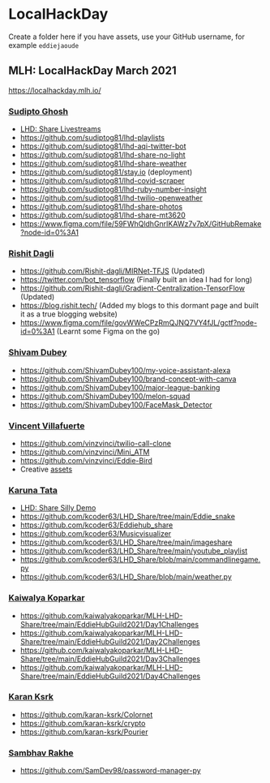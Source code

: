 # LocalHackDay

Create a folder here if you have assets, use your GitHub username, for example `eddiejaoude`

## MLH: LocalHackDay March 2021

https://localhackday.mlh.io/

### [Sudipto Ghosh](https://github.com/sudiptog81)
- [LHD: Share Livestreams](https://www.youtube.com/playlist?list=PLcZ4Znc9drzJSiF2MucwO-YdiZ828J50n)
- https://github.com/sudiptog81/lhd-playlists
- https://github.com/sudiptog81/lhd-aqi-twitter-bot
- https://github.com/sudiptog81/lhd-share-no-light
- https://github.com/sudiptog81/lhd-share-weather
- https://github.com/sudiptog81/stay.io (deployment)
- https://github.com/sudiptog81/lhd-covid-scraper
- https://github.com/sudiptog81/lhd-ruby-number-insight
- https://github.com/sudiptog81/lhd-twilio-openweather
- https://github.com/sudiptog81/lhd-share-photos
- https://github.com/sudiptog81/lhd-share-mt3620
- https://www.figma.com/file/59FWhQldhGnrIKAWz7v7pX/GitHubRemake?node-id=0%3A1

### [Rishit Dagli](https://github.com/Rishit-dagli)
- https://github.com/Rishit-dagli/MIRNet-TFJS (Updated)
- https://twitter.com/bot_tensorflow (Finally built an idea I had for long)
- https://github.com/Rishit-dagli/Gradient-Centralization-TensorFlow (Updated)
- https://blog.rishit.tech/ (Added my blogs to this dormant page and built it as a true blogging website)
- https://www.figma.com/file/govWWeCPzRmQJNQ7VY4fJL/gctf?node-id=0%3A1 (Learnt some Figma on the go)

### [Shivam Dubey](https://github.com/ShivamDubey100)
- https://github.com/ShivamDubey100/my-voice-assistant-alexa
- https://github.com/ShivamDubey100/brand-concept-with-canva
- https://github.com/ShivamDubey100/major-league-banking
- https://github.com/ShivamDubey100/melon-squad
- https://github.com/ShivamDubey100/FaceMask_Detector

### [Vincent Villafuerte](https://github.com/vinzvinci)
- <a href="https://github.com/vinzvinci/twilio-call-clone">https://github.com/vinzvinci/twilio-call-clone</a>
- <a href="https://github.com/vinzvinci/Mini_ATM">https://github.com/vinzvinci/Mini_ATM</a>
- <a href="https://github.com/vinzvinci/Eddie-Bird">https://github.com/vinzvinci/Eddie-Bird</a>
- Creative <a href="https://github.com/vinzvinci/Hackathons/tree/main/2021/03/localhackday/vinzvinci">assets</a>

### [Karuna Tata](https://github.com/kcoder63)
- [LHD: Share Silly Demo](https://youtu.be/6RGPandlOxg)
- https://github.com/kcoder63/LHD_Share/tree/main/Eddie_snake
- https://github.com/kcoder63/Eddiehub_share
- https://github.com/kcoder63/Musicvisualizer
- https://github.com/kcoder63/LHD_Share/tree/main/imageshare
- https://github.com/kcoder63/LHD_Share/tree/main/youtube_playlist
- https://github.com/kcoder63/LHD_Share/blob/main/commandlinegame.py
- https://github.com/kcoder63/LHD_Share/blob/main/weather.py

### [Kaiwalya Koparkar](https://github.com/kaiwalyakoparkar)
- https://github.com/kaiwalyakoparkar/MLH-LHD-Share/tree/main/EddieHubGuild2021/Day1Challenges
- https://github.com/kaiwalyakoparkar/MLH-LHD-Share/tree/main/EddieHubGuild2021/Day2Challenges
- https://github.com/kaiwalyakoparkar/MLH-LHD-Share/tree/main/EddieHubGuild2021/Day3Challenges
- https://github.com/kaiwalyakoparkar/MLH-LHD-Share/tree/main/EddieHubGuild2021/Day4Challenges

### [Karan Ksrk](https://github.com/karan-ksrk)
- https://github.com/karan-ksrk/Colornet
- https://github.com/karan-ksrk/crypto
- https://github.com/karan-ksrk/Pourier

### [Sambhav Rakhe](https://github.com/SamDev98)
- https://github.com/SamDev98/password-manager-py
